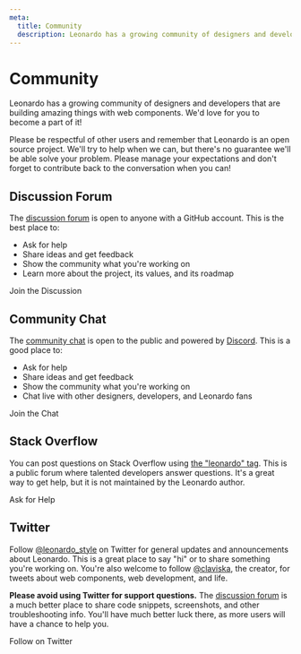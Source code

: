 ```yaml
---
meta:
  title: Community
  description: Leonardo has a growing community of designers and developers that are building amazing things with web components.
---
```


# Community

Leonardo has a growing community of designers and developers that are building amazing things with web components. We'd love for you to become a part of it!

Please be respectful of other users and remember that Leonardo is an open source project. We'll try to help when we can, but there's no guarantee we'll be able solve your problem. Please manage your expectations and don't forget to contribute back to the conversation when you can!

## Discussion Forum

The [discussion forum](https://github.com/leonardo-design-system/leonardo/discussions) is open to anyone with a GitHub account. This is the best place to:

- Ask for help
- Share ideas and get feedback
- Show the community what you're working on
- Learn more about the project, its values, and its roadmap

<ld-button variant="primary" href="https://github.com/leonardo-design-system/leonardo/discussions" target="_blank">
  <ld-icon name="github" slot="prefix"></ld-icon>
  Join the Discussion
</ld-button>

## Community Chat

The [community chat](https://discord.gg/mg8f26C) is open to the public and powered by [Discord](https://discord.com/). This is a good place to:

- Ask for help
- Share ideas and get feedback
- Show the community what you're working on
- Chat live with other designers, developers, and Leonardo fans

<ld-button variant="primary" href="https://discord.gg/mg8f26C" target="_blank">
  <ld-icon name="discord" slot="prefix"></ld-icon>
  Join the Chat
</ld-button>

## Stack Overflow

You can post questions on Stack Overflow using [the "leonardo" tag](https://stackoverflow.com/questions/tagged/leonardo). This is a public forum where talented developers answer questions. It's a great way to get help, but it is not maintained by the Leonardo author.

<ld-button variant="primary" href="https://stackoverflow.com/questions/ask?tags=leonardo" target="_blank">
  <ld-icon name="stack-overflow" slot="prefix"></ld-icon>
  Ask for Help
</ld-button>

## Twitter

Follow [@leonardo_style](https://twitter.com/leonardo_style) on Twitter for general updates and announcements about Leonardo. This is a great place to say "hi" or to share something you're working on. You're also welcome to follow [@claviska](https://twitter.com/claviska), the creator, for tweets about web components, web development, and life.

**Please avoid using Twitter for support questions.** The [discussion forum](https://github.com/leonardo-design-system/leonardo/discussions) is a much better place to share code snippets, screenshots, and other troubleshooting info. You'll have much better luck there, as more users will have a chance to help you.

<ld-button variant="primary" href="https://twitter.com/leonardo_style" target="_blank">
  <ld-icon name="twitter" slot="prefix"></ld-icon>
  Follow on Twitter
</ld-button>
